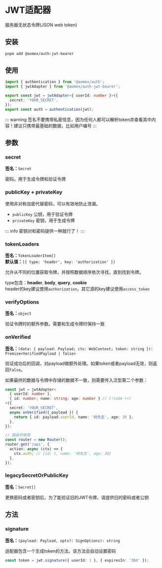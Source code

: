 # JWT适配器

服务器无状态令牌(JSON web token)

## 安装

```bash
pnpm add @aomex/auth-jwt-bearer
```

## 使用

```typescript
import { authentication } from '@aomex/auth';
import { jwtAdapter } from '@aomex/auth-jwt-bearer';

export const jwt = jwtAdapter<{ userId: number }>({
  secret: 'YOUR_SECRET',
});
export const auth = authentication(jwt);
```

::: warning
签名不要携带私密信息，因为任何人都可以解析token并查看其中内容！建议只携带最基础的数据，比如用户编号
:::

## 参数

### secret

**签名：**`Secret`

密码，用于生成令牌和验证令牌

### publicKey + privateKey

使用非对称加密代替密码，可以有效地防止泄漏。

- `publicKey` 公钥，用于验证令牌
- `privateKey` 密钥，用于生成令牌

::: info
密钥对和密码提供一种就行了！
:::

### tokenLoaders

**签名：**`TokenLoaderItem[]`<br>
**默认值：**`[{ type: 'header', key: 'authorization' }]`

允许从不同的位置获取令牌，并按照数据顺序依次寻找，直到找到令牌。

type包含：**header**, **body**, **query**, **cookie**<br>
header的key建议使用`authorization`，其它源的key建议使用`access_token`

### verifyOptions

**签名：**`object`

验证令牌时的额外参数。需要和生成令牌时保持一致

### onVerified

**签名：**`(data: { payload: Payload; ctx: WebContext; token: string }): Promise<VerifiedPayload | false>`

验证成功后的回调，对payload做额外处理。如果token或者payload无效，则返回`false`。

如果最终的数据与令牌中存储的数据不一致，则需要传入泛型第二个参数：

```typescript
const jwt = jwtAdapter<
  { userId: number },
  { id: number; name: string; age: number } // [!code ++]
>({
  secret: 'YOUR_SECRET',
  async onVerified({ payload }) {
    return { id: payload.userId, name: '树先生', age: 30 };
  },
});

// 路由中使用
const router = new Router();
router.get('/api', {
  action: async (ctx) => {
    ctx.auth; // {id: 1, name: '树先生', age: 30}
  },
});
```

### legacySecretOrPublicKey

**签名：**`Secret[]`

更换密码或者密钥后，为了能验证旧的JWT令牌，请提供旧的密码或者公钥

## 方法

### signature

**签名：**`(payload: Payload, opts?: SignOptions): string`

适配器包含一个生成token的方法。该方法会自动设置密码

```typescript
const token = jwt.signature({ userId: 1 }, { expiresIn: '30d' });
```
